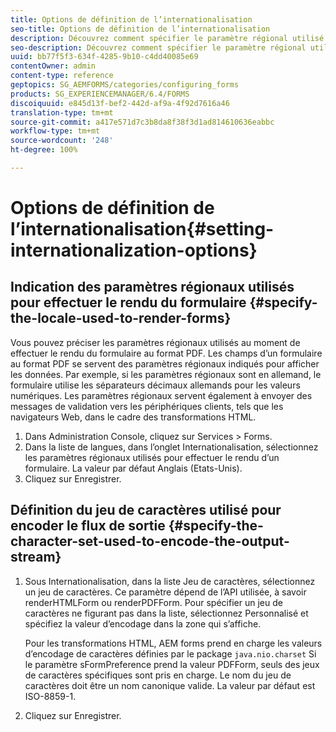 ```yaml
---
title: Options de définition de l’internationalisation
seo-title: Options de définition de l’internationalisation
description: Découvrez comment spécifier le paramètre régional utilisé pour le rendu des formulaires et spécifier le jeu de caractères utilisé pour encoder le flux de sortie.
seo-description: Découvrez comment spécifier le paramètre régional utilisé pour le rendu des formulaires et spécifier le jeu de caractères utilisé pour encoder le flux de sortie.
uuid: bb77f5f3-634f-4285-9b10-c4dd40085e69
contentOwner: admin
content-type: reference
geptopics: SG_AEMFORMS/categories/configuring_forms
products: SG_EXPERIENCEMANAGER/6.4/FORMS
discoiquuid: e845d13f-bef2-442d-af9a-4f92d7616a46
translation-type: tm+mt
source-git-commit: a417e571d7c3b8da8f38f3d1ad814610636eabbc
workflow-type: tm+mt
source-wordcount: '248'
ht-degree: 100%

---
```



# Options de définition de l’internationalisation{#setting-internationalization-options}

## Indication des paramètres régionaux utilisés pour effectuer le rendu du formulaire {#specify-the-locale-used-to-render-forms}

Vous pouvez préciser les paramètres régionaux utilisés au moment de effectuer le rendu du formulaire au format PDF. Les champs d’un formulaire au format PDF se servent des paramètres régionaux indiqués pour afficher les données. Par exemple, si les paramètres régionaux sont en allemand, le formulaire utilise les séparateurs décimaux allemands pour les valeurs numériques. Les paramètres régionaux servent également à envoyer des messages de validation vers les périphériques clients, tels que les navigateurs Web, dans le cadre des transformations HTML.

1. Dans Administration Console, cliquez sur Services > Forms.
1. Dans la liste de langues, dans l’onglet Internationalisation, sélectionnez les paramètres régionaux utilisés pour effectuer le rendu d’un formulaire. La valeur par défaut Anglais (Etats-Unis).
1. Cliquez sur Enregistrer.

## Définition du jeu de caractères utilisé pour encoder le flux de sortie  {#specify-the-character-set-used-to-encode-the-output-stream}

1. Sous Internationalisation, dans la liste Jeu de caractères, sélectionnez un jeu de caractères. Ce paramètre dépend de l’API utilisée, à savoir renderHTMLForm ou renderPDFForm. Pour spécifier un jeu de caractères ne figurant pas dans la liste, sélectionnez Personnalisé et spécifiez la valeur d’encodage dans la zone qui s’affiche.

   Pour les transformations HTML, AEM forms prend en charge les valeurs d’encodage de caractères définies par le package `java.nio.charset` Si le paramètre sFormPreference prend la valeur PDFForm, seuls des jeux de caractères spécifiques sont pris en charge. Le nom du jeu de caractères doit être un nom canonique valide. La valeur par défaut est ISO-8859-1.

1. Cliquez sur Enregistrer.

